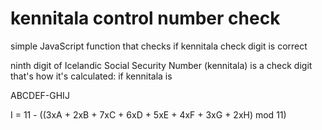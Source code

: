 # kennitala control number check
simple JavaScript function that checks if kennitala check digit is correct

ninth digit of Icelandic Social Security Number (kennitala) is a check digit
that's how it's calculated:
if kennitala is 

ABCDEF-GHIJ

I = 11 - ((3xA + 2xB + 7xC + 6xD + 5xE + 4xF + 3xG + 2xH) mod 11)
